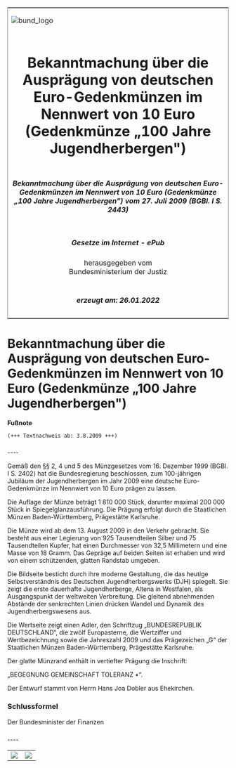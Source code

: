 <span id="DECKBLATT.html"></span>

<table border="0" frame="border" width="100%">

<tr valign="top">

<td align="left">

![bund\_logo](BfJ_2021_Web_de_de.gif)

</td>

<td align="right">

 

</td>

</tr>

<tr align="center" valign="middle">

<td colspan="2">

# Bekanntmachung über die Ausprägung von deutschen Euro-Gedenkmünzen im Nennwert von 10 Euro (Gedenkmünze „100 Jahre Jugendherbergen")

</td>

</tr>

<tr align="center" valign="middle">

<td colspan="2">

##### Bekanntmachung über die Ausprägung von deutschen Euro-Gedenkmünzen im Nennwert von 10 Euro (Gedenkmünze „100 Jahre Jugendherbergen") vom 27. Juli 2009 (BGBl. I S. 2443)

</td>

</tr>

<tr align="center" valign="middle">

<td colspan="2">

  
  

##### Gesetze im Internet - ePub  
  
herausgegeben vom  
Bundesministerium der Justiz

</td>

</tr>

<tr align="center" valign="bottom">

<td colspan="2">

  
  

##### erzeugt am: 26.01.2022

</td>

</tr>

</table>

<span id="BJNR244300009.html"></span>

# Bekanntmachung über die Ausprägung von deutschen Euro-Gedenkmünzen im Nennwert von 10 Euro (Gedenkmünze „100 Jahre Jugendherbergen")

<div>

  
**Fußnote**

<div class="jnhtml">

<div>

<div class="jurAbsatz">

  

    (+++ Textnachweis ab: 3.8.2009 +++) 

</div>

</div>

</div>

</div>

<span id="BJNR244300009BJNE000100000.html"></span>

###   
\----

<div>

<div class="jnhtml">

<div>

<div class="jurAbsatz">

Gemäß den §§ 2, 4 und 5 des Münzgesetzes vom 16. Dezember 1999 (BGBl. I
S. 2402) hat die Bundesregierung beschlossen, zum 100-jährigen Jubiläum
der Jugendherbergen im Jahr 2009 eine deutsche Euro-Gedenkmünze im
Nennwert von 10 Euro prägen zu lassen.

</div>

<div class="jurAbsatz">

Die Auflage der Münze beträgt 1 810 000 Stück, darunter maximal 200 000
Stück in Spiegelglanzausführung. Die Prägung erfolgt durch die
Staatlichen Münzen Baden-Württemberg, Prägestätte Karlsruhe.

</div>

<div class="jurAbsatz">

Die Münze wird ab dem 13. August 2009 in den Verkehr gebracht. Sie
besteht aus einer Legierung von 925 Tausendteilen Silber und 75
Tausendteilen Kupfer, hat einen Durchmesser von 32,5 Millimetern und
eine Masse von 18 Gramm. Das Gepräge auf beiden Seiten ist erhaben und
wird von einem schützenden, glatten Randstab umgeben.

</div>

<div class="jurAbsatz">

Die Bildseite besticht durch ihre moderne Gestaltung, die das heutige
Selbstverständnis des Deutschen Jugendherbergswerks (DJH) spiegelt. Sie
zeigt die erste dauerhafte Jugendherberge, Altena in Westfalen, als
Ausgangspunkt der weltweiten Verbreitung. Die gleitend abnehmenden
Abstände der senkrechten Linien drücken Wandel und Dynamik des
Jugendherbergswesens aus.

</div>

<div class="jurAbsatz">

Die Wertseite zeigt einen Adler, den Schriftzug „BUNDESREPUBLIK
DEUTSCHLAND“, die zwölf Europasterne, die Wertziffer und Wertbezeichnung
sowie die Jahreszahl 2009 und das Prägezeichen „G“ der Staatlichen
Münzen Baden-Württemberg, Prägestätte Karlsruhe.

</div>

<div class="jurAbsatz">

Der glatte Münzrand enthält in vertiefter Prägung die Inschrift:

</div>

<div class="jurAbsatz">

„BEGEGNUNG GEMEINSCHAFT TOLERANZ •“.

</div>

<div class="jurAbsatz">

Der Entwurf stammt von Herrn Hans Joa Dobler aus Ehekirchen.

</div>

</div>

</div>

</div>

<span id="BJNR244300009BJNE000200000.html"></span>

### Schlussformel  

<div>

<div class="jnhtml">

<div>

<div class="jurAbsatz">

<span class="SP">Der Bundesminister der Finanzen</span>

</div>

</div>

</div>

</div>

<span id="BJNR244300009BJNE000300000.html"></span>

###   
\----

<div>

<div class="jnhtml">

<div>

|                                   |                                   |
| :-------------------------------- | :-------------------------------- |
| ![](bgbl1_2009_j2443-1_0010.jpeg) | ![](bgbl1_2009_j2443-1_0020.jpeg) |

</div>

</div>

</div>
